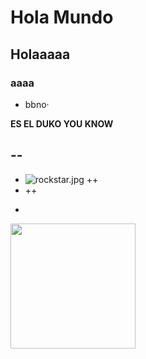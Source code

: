 
# Hola Mundo
## Holaaaaa
### aaaa

* bbno·


**ES EL DUKO YOU KNOW**

  --
-








* ![rockstar.jpg](rockstar.jpg)
++
* ++
+

<img width="200" src=![rockstar.jpg](rockstar.jpg)>